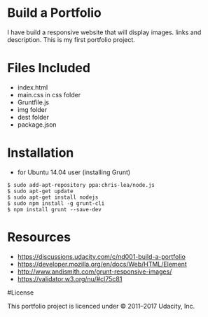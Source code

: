# Build a Portfolio
I have build a responsive website that will display images. links and description.
This is my first portfolio project.

# Files Included

* index.html
* main.css in css folder
* Gruntfile.js
* img folder
* dest folder
* package.json


# Installation

* for Ubuntu 14.04 user (installing Grunt)
```
$ sudo add-apt-repository ppa:chris-lea/node.js
$ sudo apt-get update
$ sudo apt-get install nodejs
$ sudo npm install -g grunt-cli
$ npm install grunt --save-dev
```

# Resources
 * <https://discussions.udacity.com/c/nd001-build-a-portfolio>
 * <https://developer.mozilla.org/en/docs/Web/HTML/Element>
 * <http://www.andismith.com/grunt-responsive-images/>
 * <https://validator.w3.org/nu/#cl75c81>

 #License

This portfolio project  is licenced under  © 2011–2017 Udacity, Inc.

